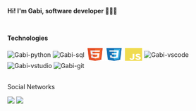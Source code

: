 <b>Hi! I'm Gabi, software developer 👩🏾‍💻 </b>

<br>

<b>Technologies</b>
<div style="display: inline_block">
  <img align="center" alt="Gabi-python" height="30" width="40" src="https://cdn.jsdelivr.net/gh/devicons/devicon@latest/icons/python/python-original-wordmark.svg" /> 
  <img  align="center" alt="Gabi-sql" height="30" width="40" src="https://cdn.jsdelivr.net/gh/devicons/devicon/icons/microsoftsqlserver/microsoftsqlserver-plain-wordmark.svg" /> 
  <img align="center" alt="Gabi-HTML" height="30" width="40" src="https://raw.githubusercontent.com/devicons/devicon/master/icons/html5/html5-original.svg">
  <img align="center" alt="Gabi-CSS" height="30" width="40" src="https://raw.githubusercontent.com/devicons/devicon/master/icons/css3/css3-original.svg">
  <img align="center" alt="Gabi-Js" height="30" width="40" src="https://raw.githubusercontent.com/devicons/devicon/master/icons/javascript/javascript-plain.svg">   
  <img align="center" alt="Gabi-vscode" height="30" width="40"  src="https://cdn.jsdelivr.net/gh/devicons/devicon/icons/vscode/vscode-original-wordmark.svg" />
 <img align="center" alt="Gabi-vstudio" height="30" width="40"  src="https://cdn.jsdelivr.net/gh/devicons/devicon@latest/icons/visualstudio/visualstudio-original.svg" />
 <img align="center" alt="Gabi-git" height="30" width="40" src="https://cdn.jsdelivr.net/gh/devicons/devicon@latest/icons/git/git-plain-wordmark.svg" />
          
 </div>

<br>
 
</b>Social Networks</b>

<div>
 <a href="https:/www.linkedin.com/in/gabrielle-macedo-a74557144" target="_blank"><img src="https://img.shields.io/badge/-LinkedIn-%230077B5?style=for-the-badge&logo=linkedin&logoColor=white" target="_blank"></a>
  <a href = "mailto:contato.trindadegabriel@gmail.com"><img src="https://img.shields.io/badge/Gmail-D14836?style=for-the-badge&logo=gmail&logoColor=white" target="_blank"></>
</div>
